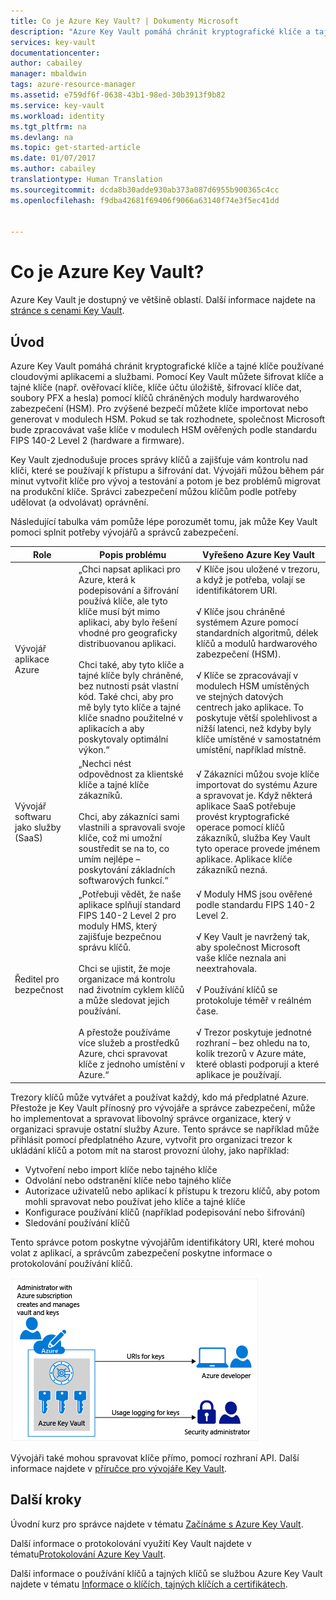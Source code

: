 ```yaml
---
title: Co je Azure Key Vault? | Dokumenty Microsoft
description: "Azure Key Vault pomáhá chránit kryptografické klíče a tajné klíče používané cloudovými aplikacemi a službami. Pomocí Azure Key Vault můžou zákazníci šifrovat klíče a tajné klíče (např. ověřovací klíče, klíče účtu úložiště, šifrovací klíče dat, soubory PFX a hesla) pomocí klíčů chráněných moduly hardwarového zabezpečení (HSM)."
services: key-vault
documentationcenter: 
author: cabailey
manager: mbaldwin
tags: azure-resource-manager
ms.assetid: e759df6f-0638-43b1-98ed-30b3913f9b82
ms.service: key-vault
ms.workload: identity
ms.tgt_pltfrm: na
ms.devlang: na
ms.topic: get-started-article
ms.date: 01/07/2017
ms.author: cabailey
translationtype: Human Translation
ms.sourcegitcommit: dcda8b30adde930ab373a087d6955b900365c4cc
ms.openlocfilehash: f9dba42681f69406f9066a63140f74e3f5ec41dd


---
```

# <a name="what-is-azure-key-vault"></a>Co je Azure Key Vault?
Azure Key Vault je dostupný ve většině oblastí. Další informace najdete na [stránce s cenami Key Vault](https://azure.microsoft.com/pricing/details/key-vault/).

## <a name="introduction"></a>Úvod
Azure Key Vault pomáhá chránit kryptografické klíče a tajné klíče používané cloudovými aplikacemi a službami. Pomocí Key Vault můžete šifrovat klíče a tajné klíče (např. ověřovací klíče, klíče účtu úložiště, šifrovací klíče dat, soubory PFX a hesla) pomocí klíčů chráněných moduly hardwarového zabezpečení (HSM). Pro zvýšené bezpečí můžete klíče importovat nebo generovat v modulech HSM. Pokud se tak rozhodnete, společnost Microsoft bude zpracovávat vaše klíče v modulech HSM ověřených podle standardu FIPS 140-2 Level 2 (hardware a firmware).  

Key Vault zjednodušuje proces správy klíčů a zajišťuje vám kontrolu nad klíči, které se používají k přístupu a šifrování dat. Vývojáři můžou během pár minut vytvořit klíče pro vývoj a testování a potom je bez problémů migrovat na produkční klíče. Správci zabezpečení můžou klíčům podle potřeby udělovat (a odvolávat) oprávnění.

Následující tabulka vám pomůže lépe porozumět tomu, jak může Key Vault pomoci splnit potřeby vývojářů a správců zabezpečení.

| Role | Popis problému | Vyřešeno Azure Key Vault |
| --- | --- | --- |
| Vývojář aplikace Azure |„Chci napsat aplikaci pro Azure, která k podepisování a šifrování používá klíče, ale tyto klíče musí být mimo aplikaci, aby bylo řešení vhodné pro geograficky distribuovanou aplikaci. <br/><br/>Chci také, aby tyto klíče a tajné klíče byly chráněné, bez nutnosti psát vlastní kód. Také chci, aby pro mě byly tyto klíče a tajné klíče snadno použitelné v aplikacích a aby poskytovaly optimální výkon.“ |√ Klíče jsou uložené v trezoru, a když je potřeba, volají se identifikátorem URI.<br/><br/> √ Klíče jsou chráněné systémem Azure pomocí standardních algoritmů, délek klíčů a modulů hardwarového zabezpečení (HSM).<br/><br/> √ Klíče se zpracovávají v modulech HSM umístěných ve stejných datových centrech jako aplikace. To poskytuje větší spolehlivost a nižší latenci, než kdyby byly klíče umístěné v samostatném umístění, například místně. |
| Vývojář softwaru jako služby (SaaS) |„Nechci nést odpovědnost za klientské klíče a tajné klíče zákazníků. <br/><br/>Chci, aby zákazníci sami vlastnili a spravovali svoje klíče, což mi umožní soustředit se na to, co umím nejlépe – poskytování základních softwarových funkcí.“ |√ Zákazníci můžou svoje klíče importovat do systému Azure a spravovat je. Když některá aplikace SaaS potřebuje provést kryptografické operace pomocí klíčů zákazníků, služba Key Vault tyto operace provede jménem aplikace. Aplikace klíče zákazníků nezná. |
| Ředitel pro bezpečnost |„Potřebuji vědět, že naše aplikace splňují standard FIPS 140-2 Level 2 pro moduly HMS, který zajišťuje bezpečnou správu klíčů. <br/><br/>Chci se ujistit, že moje organizace má kontrolu nad životním cyklem klíčů a může sledovat jejich používání. <br/><br/>A přestože používáme více služeb a prostředků Azure, chci spravovat klíče z jednoho umístění v Azure.“ |√ Moduly HMS jsou ověřené podle standardu FIPS 140-2 Level 2.<br/><br/>√ Key Vault je navržený tak, aby společnost Microsoft vaše klíče neznala ani neextrahovala.<br/><br/>√ Používání klíčů se protokoluje téměř v reálném čase.<br/><br/>√ Trezor poskytuje jednotné rozhraní – bez ohledu na to, kolik trezorů v Azure máte, které oblasti podporují a které aplikace je používají. |

Trezory klíčů může vytvářet a používat každý, kdo má předplatné Azure. Přestože je Key Vault přínosný pro vývojáře a správce zabezpečení, může ho implementovat a spravovat libovolný správce organizace, který v organizaci spravuje ostatní služby Azure. Tento správce se například může přihlásit pomocí předplatného Azure, vytvořit pro organizaci trezor k ukládání klíčů a potom mít na starost provozní úlohy, jako například:

* Vytvoření nebo import klíče nebo tajného klíče
* Odvolání nebo odstranění klíče nebo tajného klíče
* Autorizace uživatelů nebo aplikací k přístupu k trezoru klíčů, aby potom mohli spravovat nebo používat jeho klíče a tajné klíče
* Konfigurace používání klíčů (například podepisování nebo šifrování)
* Sledování používání klíčů

Tento správce potom poskytne vývojářům identifikátory URI, které mohou volat z aplikací, a správcům zabezpečení poskytne informace o protokolování používání klíčů. 

   ![Přehled Azure Key Vault][1]

Vývojáři také mohou spravovat klíče přímo, pomocí rozhraní API. Další informace najdete v [příručce pro vývojáře Key Vault](key-vault-developers-guide.md).

## <a name="next-steps"></a>Další kroky
Úvodní kurz pro správce najdete v tématu [Začínáme s Azure Key Vault](key-vault-get-started.md).

Další informace o protokolování využití Key Vault najdete v tématu[Protokolování Azure Key Vault](key-vault-logging.md).

Další informace o používání klíčů a tajných klíčů se službou Azure Key Vault najdete v tématu [Informace o klíčích, tajných klíčích a certifikátech](https://msdn.microsoft.com/library/azure/dn903623\(v=azure.1\).aspx).

<!--Image references-->
[1]: ./media/key-vault-whatis/AzureKeyVault_overview.png



<!--HONumber=Dec16_HO1-->


